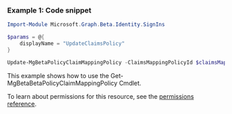 ### Example 1: Code snippet

```powershellImport-Module Microsoft.Graph.Beta.Identity.SignIns

$params = @{
	displayName = "UpdateClaimsPolicy"
}

Update-MgBetaPolicyClaimMappingPolicy -ClaimsMappingPolicyId $claimsMappingPolicyId -BodyParameter $params
```
This example shows how to use the Get-MgBetaBetaPolicyClaimMappingPolicy Cmdlet.
To learn about permissions for this resource, see the [permissions reference](/graph/permissions-reference).

